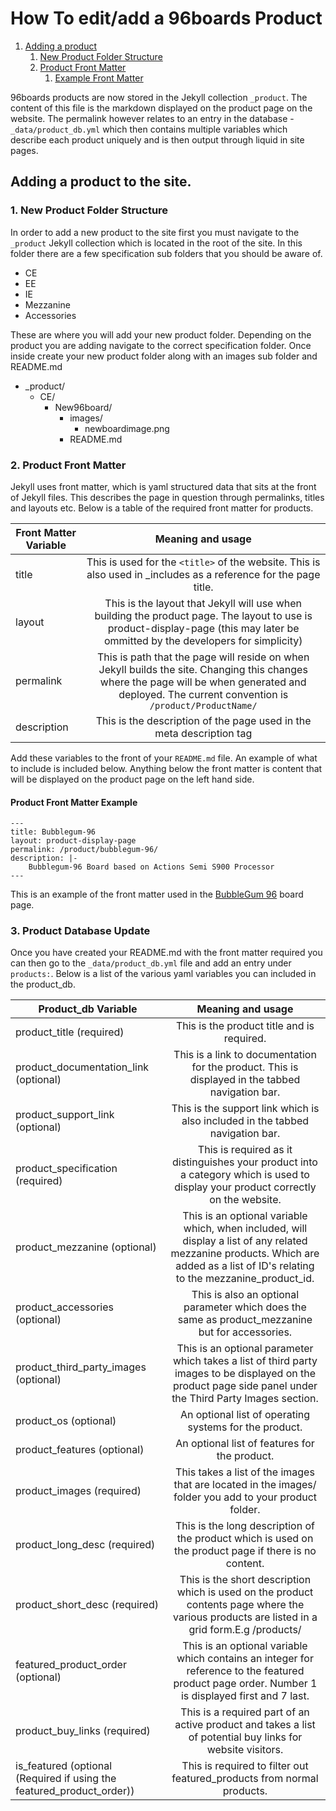 # How To edit/add a 96boards Product

1. [Adding a product](#adding-a-product)
    1. [New Product Folder Structure](#product-folder-structure)
    2. [Product Front Matter](#product-front-matter)
        1. [Example Front Matter](#product-example-front-matter)

96boards products are now stored in the Jekyll collection `_product`. The content of this file is the markdown displayed on the product page on the website. The permalink however relates to an entry in the database  - `_data/product_db.yml` which then contains multiple variables which describe each product uniquely and is then output through liquid in site pages.

## Adding a product to the site. <a name="adding-a-product"></a>

### 1. New Product Folder Structure <a name="product-folder-structure"></a>
In order to add a new product to the site first you must navigate to the `_product` Jekyll collection which is located in the root of the site. In this folder there are a few specification sub folders that you should be aware of.

* CE
* EE
* IE
* Mezzanine
* Accessories

These are where you will add your new product folder. Depending on the product you are adding navigate to the correct specification folder. Once inside create your new product folder along with an images sub folder and README.md

* \_product/
    * CE/
        * New96board/
            * images/
                * newboardimage.png
            * README.md

### 2. Product Front Matter <a name="product-front-matter"></a>
Jekyll uses front matter, which is yaml structured data that sits at the front of Jekyll files. This describes the page in question through permalinks, titles and layouts etc. Below is a table of the required front matter for products.

|    Front Matter Variable    |                Meaning and usage                           |
|-----------------------------|:----------------------------------------------------------:|
| title                       | This is used for the `<title>` of the website. This is also used in _includes as a reference for the page title.               |
| layout                      | This is the layout that Jekyll will use when building the product page. The layout to use is product-display-page (this may later be ommitted by the developers for simplicity)                |
| permalink                   | This is path that the page will reside on when Jekyll builds the site. Changing this changes where the page will be when generated and deployed. The current convention is `/product/ProductName/` |
| description                 | This is the description of the page used in the meta description tag |

Add these variables to the front of your `README.md` file. An example of what to include is included below. Anything below the front matter is content that will be displayed on the product page on the left hand side.

#### Product Front Matter Example <a name="product-example-front-matter"></a>
```
---
title: Bubblegum-96
layout: product-display-page
permalink: /product/bubblegum-96/
description: |-
    Bubblegum-96 Board based on Actions Semi S900 Processor
---
```

This is an example of the front matter used in the [BubbleGum 96](https://www.96boards.org/product/bubblegum-96/) board page.

### 3. Product Database Update

Once you have created your README.md with the front matter required you can then go to the `_data/product_db.yml` file and add an entry under `products:`. Below is a list of the various yaml variables you can included in the product_db.

|    Product_db Variable      |                Meaning and usage                           |
|-----------------------------|:----------------------------------------------------------:|
| product_title  (required)   | This is the product title and is required. |
| product_documentation_link (optional) | This is a link to documentation for the product. This is displayed in the tabbed navigation bar.  |
| product_support_link  (optional) | This is the support link which is also included in the tabbed navigation bar.  |
| product_specification (required)  | This is required as it distinguishes your product into a category which is used to display your product correctly on the website. |
| product_mezzanine (optional) | This is an optional variable which, when included, will display a list of any related mezzanine products. Which are added as a list of ID's relating to the mezzanine_product_id.  |
| product_accessories (optional) | This is also an optional parameter which does the same as product_mezzanine but for accessories. |
| product_third_party_images (optional) | This is an optional parameter which takes a list of third party images to be displayed on the product page side panel under the Third Party Images section.  |
| product_os (optional) | An optional list of operating systems for the product.  |
| product_features  (optional) | An optional list of features for the product.  |
| product_images (required) | This takes a list of the images that are located in the images/ folder you add to your product folder. |
| product_long_desc  (required) | This is the long description of the product which is used on the product page if there is no content. |
| product_short_desc  (required)  | This is the short description which is used on the product contents page where the various products are listed in a grid form.E.g /products/ |
| featured_product_order (optional) | This is an optional variable which contains an integer for reference to the featured product page order. Number 1 is displayed first and 7 last.  |
| product_buy_links (required) | This is a required part of an active product and takes a list of potential buy links for website visitors.  |
| is_featured (optional (Required if using the featured_product_order))  | This is required to filter out featured_products from normal products.   |
